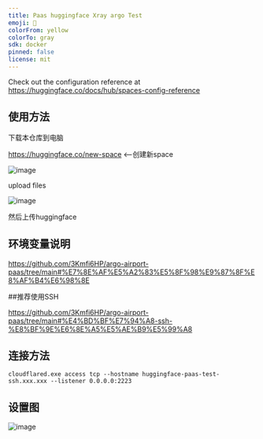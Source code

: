 ```yaml
---
title: Paas huggingface Xray argo Test
emoji: 🐢
colorFrom: yellow
colorTo: gray
sdk: docker
pinned: false
license: mit
---
```


Check out the configuration reference at https://huggingface.co/docs/hub/spaces-config-reference

## 使用方法

下载本仓库到电脑

https://huggingface.co/new-space <--创建新space

![image](https://github.com/3Kmfi6HP/huggingface-argo/assets/58669916/d62b46be-c60a-4606-8cbb-bb45e52d403e)

upload files

![image](https://github.com/3Kmfi6HP/huggingface-argo/assets/58669916/248d0aac-583e-4a9e-962a-1b209852eaa0)

然后上传huggingface

## 环境变量说明

https://github.com/3Kmfi6HP/argo-airport-paas/tree/main#%E7%8E%AF%E5%A2%83%E5%8F%98%E9%87%8F%E8%AF%B4%E6%98%8E

##推荐使用SSH 

https://github.com/3Kmfi6HP/argo-airport-paas/tree/main#%E4%BD%BF%E7%94%A8-ssh-%E8%BF%9E%E6%8E%A5%E5%AE%B9%E5%99%A8

## 连接方法

```
cloudflared.exe access tcp --hostname huggingface-paas-test-ssh.xxx.xxx --listener 0.0.0.0:2223
```
## 设置图
![image](https://github.com/3Kmfi6HP/huggingface-argo/assets/58669916/8f6909cb-0740-48c4-87d0-acb53557b320)
